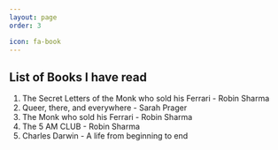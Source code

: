 ```yaml
---
layout: page
order: 3

icon: fa-book
---
```


## List of Books I have read  


1. The Secret Letters of the Monk who sold his Ferrari - Robin Sharma
2. Queer, there, and everywhere - Sarah Prager
3. The Monk who sold his Ferrari - Robin Sharma
4. The 5 AM CLUB - Robin Sharma
5. Charles Darwin - A life from beginning to end